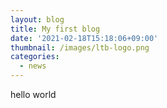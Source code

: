 ```yaml
---
layout: blog
title: My first blog
date: '2021-02-18T15:18:06+09:00'
thumbnail: /images/ltb-logo.png
categories:
  - news
---
```

hello world
